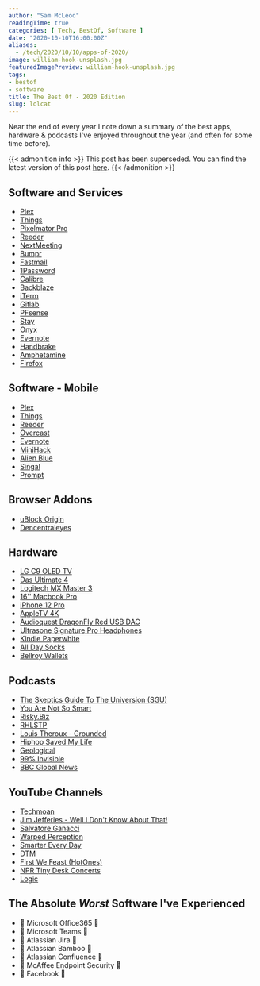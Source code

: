 ```yaml
---
author: "Sam McLeod"
readingTime: true
categories: [ Tech, BestOf, Software ]
date: "2020-10-10T16:00:00Z"
aliases:
  - /tech/2020/10/10/apps-of-2020/
image: william-hook-unsplash.jpg
featuredImagePreview: william-hook-unsplash.jpg
tags:
- bestof
- software
title: The Best Of - 2020 Edition
slug: lolcat
---
```


Near the end of every year I note down a summary of the best apps, hardware & podcasts I've enjoyed throughout the year (and often for some time before).

{{< admonition info >}}
This post has been superseded. You can find the latest version of this post [here](/posts/2022-10-19-apps-of-2022/).
{{< /admonition >}}

## Software and Services

- [Plex](https://plex.tv)
- [Things](https://culturedcode.com/things/)
- [Pixelmator Pro](https://www.pixelmator.com/pro/)
- [Reeder](http://reederapp.com)
- [NextMeeting](https://apps.apple.com/us/app/next-meeting/id1017470484?mt=12)
- [Bumpr](https://www.getbumpr.com)
- [Fastmail](https://www.fastmail.com)
- [1Password](https://1password.com)
- [Calibre](http://calibre-ebook.com)
- [Backblaze](https://www.backblaze.com)
- [iTerm](http://iterm2.com)
- [Gitlab](http://gitlab.org)
- [PFsense](https://www.pfsense.org)
- [Stay](https://cordlessdog.com/stay/)
- [Onyx](https://www.titanium-software.fr/en/onyx.html)
- [Evernote](https://evernote.com)
- [Handbrake](https://handbrake.fr)
- [Amphetamine](https://apps.apple.com/us/app/amphetamine/id937984704?mt=12)
- [Firefox](https://www.mozilla.org/en-GB/firefox/new/)

## Software - Mobile

- [Plex](https://plex.tv)
- [Things](https://culturedcode.com/things/)
- [Reeder](http://reederapp.com/ios)
- [Overcast](https://overcast.fm)
- [Evernote](https://evernote.com)
- [MiniHack](https://itunes.apple.com/au/app/minihack-for-hacker-news/id631108846?mt=8)
- [Alien Blue](http://www.reddit.com/r/alienblue)
- [Singal](https://signal.org)
- [Prompt](https://panic.com/prompt/)

## Browser Addons

- [uBlock Origin](https://addons.mozilla.org/en-US/firefox/addon/ublock-origin/)
- [Dencentraleyes](https://addons.mozilla.org/en-US/firefox/addon/decentraleyes/)

## Hardware

- [LG C9 OLED TV](https://www.lg.com/au/tvs/lg-OLED65C9PTA)
- [Das Ultimate 4](http://www.daskeyboard.com)
- [Logitech MX Master 3](https://www.logitech.com/en-au/products/mice/mx-master-3.html)
- [16'' Macbook Pro](http://www.apple.com)
- [iPhone 12 Pro](https://www.apple.com)
- [AppleTV 4K](https://www.apple.com)
- [Audioquest DragonFly Red USB DAC](https://www.audioquest.com/dacs/dragonfly/dragonfly-red)
- [Ultrasone Signature Pro Headphones](https://ultrasone.com/product/ultrasone-signature-pro/?lang=en)
- [Kindle Paperwhite](http://www.amazon.com.au/gp/feature.html?docId=3077740006)
- [All Day Socks](http://alldaysocks.com)
- [Bellroy Wallets](http://bellroy.com)

## Podcasts

- [The Skeptics Guide To The Universion (SGU)](https://www.theskepticsguide.org/)
- [You Are Not So Smart](https://youarenotsosmart.com/)
- [Risky.Biz](https://risky.biz)
- [RHLSTP](https://www.rhlstp.co.uk/)
- [Louis Theroux - Grounded](https://www.bbc.co.uk/programmes/p089sfrz)
- [Hiphop Saved My Life](https://podcasts.apple.com/au/podcast/hip-hop-saved-my-life-with-romesh-ranganathan/id982388481)
- [Geological](http://www.geologicpodcast.com/)
- [99% Invisible](https://99percentinvisible.org/)
- [BBC Global News](https://www.bbc.co.uk/programmes/p02nq0gn/episodes/downloads)

## YouTube Channels

- [Techmoan](https://www.youtube.com/channel/UC5I2hjZYiW9gZPVkvzM8_Cw)
- [Jim Jefferies - Well I Don't Know About That!](https://www.youtube.com/playlist?list=PLVYeh_3Gx_94IWkO3rfvX9ZTgIoKgHJ9K)
- [Salvatore Ganacci](https://www.youtube.com/channel/UCyseFvMP4mZVlU5iEEbAamA)
- [Warped Perception](https://www.youtube.com/channel/UCFH4dWqQQOYkyJZUGT4q5pg)
- [Smarter Every Day](https://www.youtube.com/c/smartereveryday)
- [DTM](https://www.youtube.com/channel/UCwKq447rYMVI5dAQWMmFnfg)
- [First We Feast (HotOnes)](https://www.youtube.com/channel/UCPD_bxCRGpmmeQcbe2kpPaA)
- [NPR Tiny Desk Concerts](https://www.youtube.com/playlist?list=PL1B627337ED6F55F0)
- [Logic](https://www.youtube.com/channel/UC4EDjfs78AhVgpBqE3WFGJg)

## The Absolute _Worst_ Software I've Experienced

- 💩 Microsoft Office365 💩
- 💩 Microsoft Teams 💩
- 💩 Atlassian Jira 💩
- 💩 Atlassian Bamboo 💩
- 💩 Atlassian Confluence 💩
- 💩 McAffee Endpoint Security 💩
- 💩 Facebook 💩
